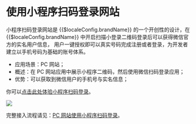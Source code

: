 # 使用小程序扫码登录网站

<LastUpdated/>

小程序扫码登录网站是 {{$localeConfig.brandName}}  的一个开创性的设计，在 {{$localeConfig.brandName}}  中开启扫描小登录二维码登录后可以获得微信官方的实名用户信息， 用户一键授权即可以真实号码完成注册或者登录，为开发者建立以手机号码为基础的账号体系。

- 应用场景：PC 网站；
- 概述：在 PC 网站应用中展示小程序二维码，然后使用微信扫码登录应用；
- 优势：可以获取到微信用户的手机号与实名信息；

你可以[点击此处体验小程序扫码登录](https://authing.cn/developer/)。

<img src="../../../wechat-ecosystem/images/wxapp-scaning-demo.gif" style="display:block;margin: 0 auto;">

完整接入流程请见：[PC 网站使用小程序扫码登录](/guides/wechat-ecosystem/wechat-miniprogram-qrcode/README.md)。
